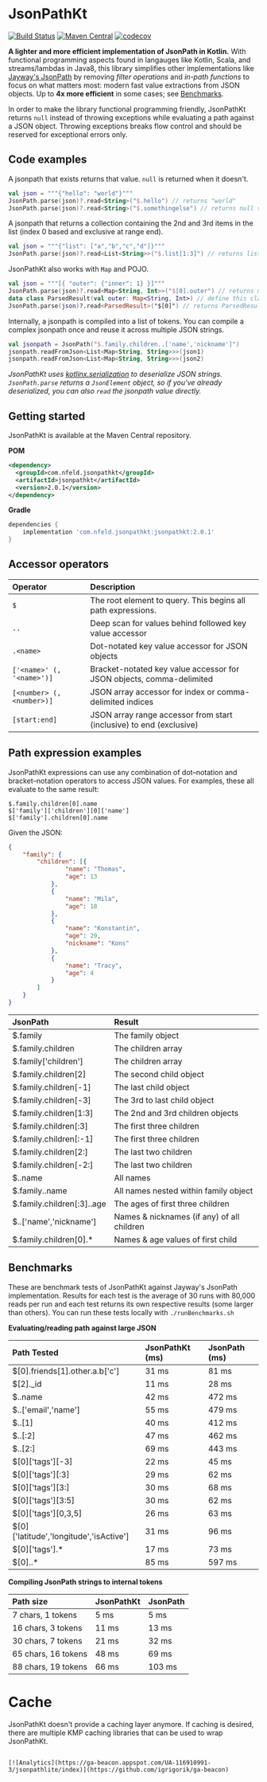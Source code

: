 # JsonPathKt
[![Build Status](https://travis-ci.com/codeniko/JsonPathKt.svg?branch=master)](https://travis-ci.com/codeniko/JsonPathKt)
[![Maven Central](https://maven-badges.herokuapp.com/maven-central/com.eygraber/jsonpathkt/badge.svg)](https://maven-badges.herokuapp.com/maven-central/com.eygraber/jsonpathkt)
[![codecov](https://codecov.io/gh/codeniko/JsonPathKt/branch/master/graph/badge.svg)](https://codecov.io/gh/codeniko/JsonPathKt)

**A lighter and more efficient implementation of JsonPath in Kotlin.**
With functional programming aspects found in langauges like Kotlin, Scala, and streams/lambdas in Java8, this
library simplifies other implementations like [Jayway's JsonPath](https://github.com/json-path/JsonPath) by removing 
*filter operations* and *in-path functions* to focus on what matters most: modern fast value extractions from JSON objects. 
Up to **4x more efficient** in some cases; see [Benchmarks](#benchmarks).

In order to make the library functional programming friendly, JsonPathKt returns `null` instead of throwing exceptions 
while evaluating a path against a JSON object. Throwing exceptions breaks flow control and should be reserved for exceptional 
errors only.

## Code examples
A jsonpath that exists returns that value. `null` is returned when it doesn't.
```kotlin
val json = """{"hello": "world"}"""
JsonPath.parse(json)?.read<String>("$.hello") // returns "world"
JsonPath.parse(json)?.read<String>("$.somethingelse") // returns null since "somethingelse" key not found
```

A jsonpath that returns a collection containing the 2nd and 3rd items in the list (index 0 based and exclusive at range end).
```kotlin
val json = """{"list": ["a","b","c","d"]}"""
JsonPath.parse(json)?.read<List<String>>("$.list[1:3]") // returns listOf("b", "c")
```

JsonPathKt also works with `Map` and POJO.
```kotlin
val json = """[{ "outer": {"inner": 1} }]"""
JsonPath.parse(json)?.read<Map<String, Int>>("$[0].outer") // returns mapOf("inner" to 1)
data class ParsedResult(val outer: Map<String, Int>) // define this class in file scope, not in function scope which will anonymize it 
JsonPath.parse(json)?.read<ParsedResult>("$[0]") // returns ParsedResult instance
```

Internally, a jsonpath is compiled into a list of tokens. You can compile a complex jsonpath once and reuse it across multiple JSON strings.
```kotlin
val jsonpath = JsonPath("$.family.children..['name','nickname']")
jsonpath.readFromJson<List<Map<String, String>>>(json1)
jsonpath.readFromJson<List<Map<String, String>>>(json2)
```

*JsonPathKt uses [kotlinx.serialization](https://github.com/Kotlin/kotlinx.serialization) to deserialize JSON strings. `JsonPath.parse` returns a 
`JsonElement` object, so if you've already deserialized, you can also `read` the jsonpath value directly.*


## Getting started
JsonPathKt is available at the Maven Central repository.

**POM**
```xml
<dependency>
  <groupId>com.nfeld.jsonpathkt</groupId>
  <artifactId>jsonpathkt</artifactId>
  <version>2.0.1</version>
</dependency>
```

**Gradle**
```gradle
dependencies {
    implementation 'com.nfeld.jsonpathkt:jsonpathkt:2.0.1'
}
```

## Accessor operators

| Operator                  | Description                                                          |
|:--------------------------|:---------------------------------------------------------------------|
| `$`                       | The root element to query. This begins all path expressions.         |
| `..`                      | Deep scan for values behind followed key value accessor              |
| `.<name>`                 | Dot-notated key value accessor for JSON objects                      |
| `['<name>' (, '<name>')]` | Bracket-notated key value accessor for JSON objects, comma-delimited |
| `[<number> (, <number>)]` | JSON array accessor for index or comma-delimited indices             |
| `[start:end]`             | JSON array range accessor from start (inclusive) to end (exclusive)  |

## Path expression examples
JsonPathKt expressions can use any combination of dot–notation and bracket–notation operators to access JSON values. For examples, these all evaluate to the same result:
```text
$.family.children[0].name
$['family']['children'][0]['name']
$['family'].children[0].name
```

Given the JSON:
```json
{
    "family": {
        "children": [{
                "name": "Thomas",
                "age": 13
            },
            {
                "name": "Mila",
                "age": 18
            },
            {
                "name": "Konstantin",
                "age": 29,
                "nickname": "Kons"
            },
            {
                "name": "Tracy",
                "age": 4
            }
        ]
    }
}
```

| JsonPath                   | Result                                     |
|:---------------------------|:-------------------------------------------|
| $.family                   | The family object                          |
| $.family.children          | The children array                         |
| $.family['children']       | The children array                         |
| $.family.children[2]       | The second child object                    |
| $.family.children[-1]      | The last child object                      |
| $.family.children[-3]      | The 3rd to last child object               |
| $.family.children[1:3]     | The 2nd and 3rd children objects           |
| $.family.children[:3]      | The first three children                   |
| $.family.children[:-1]     | The first three children                   |
| $.family.children[2:]      | The last two children                      |
| $.family.children[-2:]     | The last two children                      |
| $..name                    | All names                                  |
| $.family..name             | All names nested within family object      |
| $.family.children[:3]..age | The ages of first three children           |
| $..['name','nickname']     | Names & nicknames (if any) of all children |
| $.family.children[0].*     | Names & age values of first child          |

## Benchmarks
These are benchmark tests of JsonPathKt against Jayway's JsonPath implementation. Results for each test is the average of 
30 runs with 80,000 reads per run and each test returns its own respective results (some larger than others).
You can run these tests locally with `./runBenchmarks.sh`

**Evaluating/reading path against large JSON**

| Path Tested                             | JsonPathKt (ms) | JsonPath (ms) |
|:----------------------------------------|:----------------|:--------------|
| $[0].friends[1].other.a.b['c']          | 31 ms           | 81 ms         |
| $[2]._id                                | 11 ms           | 28 ms         |
| $..name                                 | 42 ms           | 472 ms        |
| $..['email','name']                     | 55 ms           | 479 ms        |
| $..[1]                                  | 40 ms           | 412 ms        |
| $..[:2]                                 | 47 ms           | 462 ms        |
| $..[2:]                                 | 69 ms           | 443 ms        |
| $[0]['tags'][-3]                        | 22 ms           | 45 ms         |
| $[0]['tags'][:3]                        | 29 ms           | 62 ms         |
| $[0]['tags'][3:]                        | 30 ms           | 68 ms         |
| $[0]['tags'][3:5]                       | 30 ms           | 62 ms         |
| $[0]['tags'][0,3,5]                     | 26 ms           | 63 ms         |
| $[0]['latitude','longitude','isActive'] | 31 ms           | 96 ms         |
| $[0]['tags'].*                          | 17 ms           | 73 ms         |
| $[0]..*                                 | 85 ms           | 597 ms        |


**Compiling JsonPath strings to internal tokens**

| Path size           | JsonPathKt | JsonPath |
|:--------------------|:-----------|:---------|
| 7 chars, 1 tokens   | 5 ms       | 5 ms     |
| 16 chars, 3 tokens  | 11 ms      | 13 ms    |
| 30 chars, 7 tokens  | 21 ms      | 32 ms    |
| 65 chars, 16 tokens | 48 ms      | 69 ms    |
| 88 chars, 19 tokens | 66 ms      | 103 ms   |

# Cache
JsonPathKt doesn't provide a caching layer anymore. If caching is desired, there are multiple
KMP caching libraries that can be used to wrap JsonPathKt.
```

[![Analytics](https://ga-beacon.appspot.com/UA-116910991-3/jsonpathlite/index)](https://github.com/igrigorik/ga-beacon)
